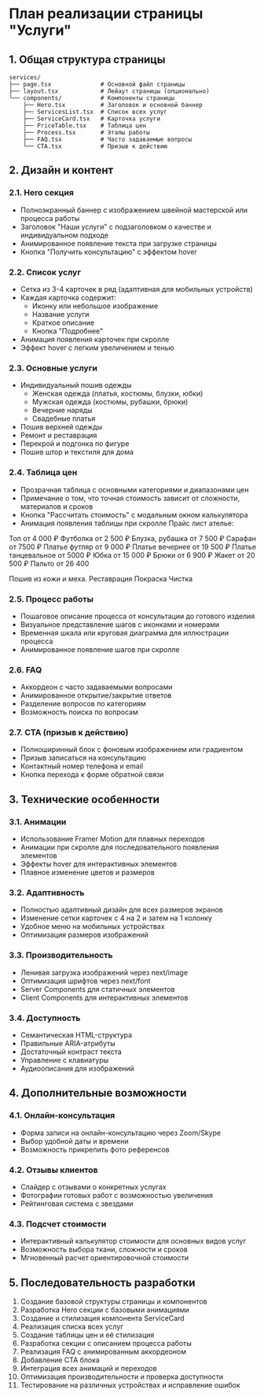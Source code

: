 # План реализации страницы "Услуги"

## 1. Общая структура страницы

```
services/
├── page.tsx              # Основной файл страницы
├── layout.tsx            # Лейаут страницы (опционально)
└── components/           # Компоненты страницы
    ├── Hero.tsx          # Заголовок и основной баннер
    ├── ServicesList.tsx  # Список всех услуг
    ├── ServiceCard.tsx   # Карточка услуги
    ├── PriceTable.tsx    # Таблица цен
    ├── Process.tsx       # Этапы работы
    ├── FAQ.tsx           # Часто задаваемые вопросы
    └── CTA.tsx           # Призыв к действию
```

## 2. Дизайн и контент

### 2.1. Hero секция
- Полноэкранный баннер с изображением швейной мастерской или процесса работы
- Заголовок "Наши услуги" с подзаголовком о качестве и индивидуальном подходе
- Анимированное появление текста при загрузке страницы
- Кнопка "Получить консультацию" с эффектом hover

### 2.2. Список услуг
- Сетка из 3-4 карточек в ряд (адаптивная для мобильных устройств)
- Каждая карточка содержит:
  - Иконку или небольшое изображение
  - Название услуги
  - Краткое описание
  - Кнопка "Подробнее"
- Анимация появления карточек при скролле
- Эффект hover с легким увеличением и тенью

### 2.3. Основные услуги
- Индивидуальный пошив одежды
  - Женская одежда (платья, костюмы, блузки, юбки)
  - Мужская одежда (костюмы, рубашки, брюки)
  - Вечерние наряды
  - Свадебные платья
- Пошив верхней одежды
- Ремонт и реставрация
- Перекрой и подгонка по фигуре
- Пошив штор и текстиля для дома

### 2.4. Таблица цен
- Прозрачная таблица с основными категориями и диапазонами цен
- Примечание о том, что точная стоимость зависит от сложности, материалов и сроков
- Кнопка "Рассчитать стоимость" с модальным окном калькулятора
- Анимация появления таблицы при скролле
Прайс лист ателье:

Топ
от 4 000 ₽
Футболка
от 2 500 ₽
Блузка, рубашка
от 7 500 ₽
Сарафан 
от 7500 ₽
Платье футляр 
от 9 000 ₽
Платье вечернее
от 19 500 ₽
Платье танцевальное
от 5000 ₽
Юбка
от 15 000 ₽
Брюки 
от 6 900 ₽
Жакет 
от 20 500 ₽
Пальто                                                                                  от 26 400
 
Пошив из кожи и меха. 
                                  Реставрация 
                                                 Покраска
                                                           Чистка
 

### 2.5. Процесс работы
- Пошаговое описание процесса от консультации до готового изделия
- Визуальное представление шагов с иконками и номерами
- Временная шкала или круговая диаграмма для иллюстрации процесса
- Анимированное появление шагов при скролле

### 2.6. FAQ
- Аккордеон с часто задаваемыми вопросами
- Анимированное открытие/закрытие ответов
- Разделение вопросов по категориям
- Возможность поиска по вопросам

### 2.7. CTA (призыв к действию)
- Полноширинный блок с фоновым изображением или градиентом
- Призыв записаться на консультацию
- Контактный номер телефона и email
- Кнопка перехода к форме обратной связи

## 3. Технические особенности

### 3.1. Анимации
- Использование Framer Motion для плавных переходов
- Анимации при скролле для последовательного появления элементов
- Эффекты hover для интерактивных элементов
- Плавное изменение цветов и размеров

### 3.2. Адаптивность
- Полностью адаптивный дизайн для всех размеров экранов
- Изменение сетки карточек с 4 на 2 и затем на 1 колонку
- Удобное меню на мобильных устройствах
- Оптимизация размеров изображений

### 3.3. Производительность
- Ленивая загрузка изображений через next/image
- Оптимизация шрифтов через next/font
- Server Components для статичных элементов
- Client Components для интерактивных элементов

### 3.4. Доступность
- Семантическая HTML-структура
- Правильные ARIA-атрибуты
- Достаточный контраст текста
- Управление с клавиатуры
- Аудиоописания для изображений

## 4. Дополнительные возможности

### 4.1. Онлайн-консультация
- Форма записи на онлайн-консультацию через Zoom/Skype
- Выбор удобной даты и времени
- Возможность прикрепить фото референсов

### 4.2. Отзывы клиентов
- Слайдер с отзывами о конкретных услугах
- Фотографии готовых работ с возможностью увеличения
- Рейтинговая система с звездами

### 4.3. Подсчет стоимости
- Интерактивный калькулятор стоимости для основных видов услуг
- Возможность выбора ткани, сложности и сроков
- Мгновенный расчет ориентировочной стоимости

## 5. Последовательность разработки

1. Создание базовой структуры страницы и компонентов
2. Разработка Hero секции с базовыми анимациями
3. Создание и стилизация компонента ServiceCard
4. Реализация списка всех услуг
5. Создание таблицы цен и её стилизация
6. Разработка секции с описанием процесса работы
7. Реализация FAQ с анимированным аккордеоном
8. Добавление CTA блока
9. Интеграция всех анимаций и переходов
10. Оптимизация производительности и проверка доступности
11. Тестирование на различных устройствах и исправление ошибок 